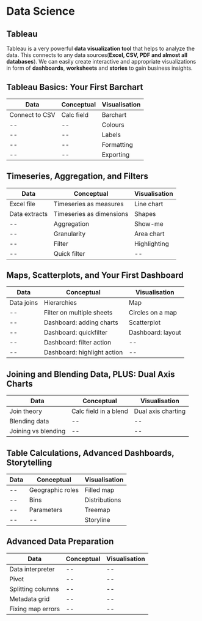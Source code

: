# Data Science
## Tableau
Tableau is a very powerful **data visualization tool** that helps to analyze the data. This connects to any data sources(**Excel, CSV, PDF and almost all databases**). We can easily create interactive and appropriate visualizations in form of **dashboards**, **worksheets** and **stories** to gain business insights.
## Tableau Basics: Your First Barchart
|Data|Conceptual|Visualisation|
|--|--|--|
|Connect to CSV|Calc field|Barchart
|--|--|Colours|
|--|--|Labels
|--|--|Formatting|
|--|--|Exporting|
## Timeseries, Aggregation, and Filters
|Data|Conceptual|Visualisation|
|--|--|--|
|Excel file|Timeseries as measures|Line chart
|Data extracts|Timeseries as dimensions|Shapes|
|--|Aggregation|Show-me
|--|Granularity|Area chart|
|--|Filter|Highlighting|
|--|Quick filter|--|
## Maps, Scatterplots, and Your First Dashboard
|Data|Conceptual|Visualisation|
|--|--|--|
|Data joins|Hierarchies|Map
|--|Filter on multiple sheets|Circles on a map|
|--|Dashboard: adding charts|Scatterplot
|--|Dashboard:  quickfilter|Dashboard:  layout|
|--|Dashboard: filter action|--|
|--|Dashboard: highlight action|--|
## Joining and Blending Data, PLUS: Dual Axis Charts
|Data|Conceptual|Visualisation|
|--|--|--|
|Join theory|Calc field in a blend|Dual axis charting
|Blending data|--|--|
|Joining vs blending|--|--
## Table Calculations, Advanced Dashboards, Storytelling
|Data|Conceptual|Visualisation|
|--|--|--|
|--|Geographic roles|Filled map
|--|Bins|Distributions|
|--|Parameters|Treemap
|--|--|Storyline
## Advanced Data Preparation
|Data|Conceptual|Visualisation|
|--|--|--|
|Data interpreter|--|--|
|Pivot|--|--|
|Splitting columns|--|--|
|Metadata grid|--|--|
|Fixing map errors|--|--|
